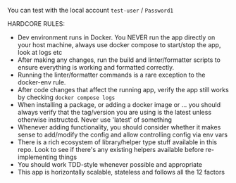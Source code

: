 You can test with the local account `test-user` / `Password1`

HARDCORE RULES:

- Dev environment runs in Docker. You NEVER run the app directly on your host machine, always use docker compose to start/stop the app, look at logs etc
- After making any changes, run the build and linter/formatter scripts to ensure everything is working and formatted correctly.
- Running the linter/formatter commands is a rare exception to the docker-env rule.
- After code changes that affect the running app, verify the app still works by checking `docker compose logs`
- When installing a package, or adding a docker image or ... you should always verify that the tag/version you are using is the latest unless otherwise instructed. Never use 'latest' of something
- Whenever adding functionality, you should consider whether it makes sense to add/modify the config and allow controlling config via env vars
- There is a rich ecosystem of library/helper type stuff available in this repo. Look to see if there's any existing helpers available before re-implementing things
- You should work TDD-style whenever possible and appropriate
- This app is horizontally scalable, stateless and follows all the 12 factors

